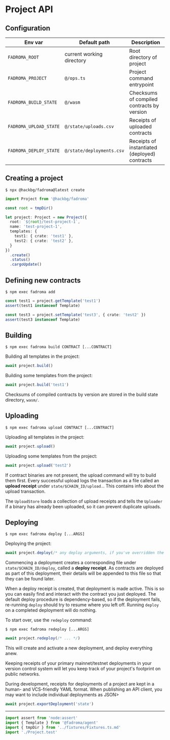 # Project API

## Configuration

|Env var|Default path|Description|
|-|-|-|
|`FADROMA_ROOT`        |current working directory |Root directory of project|
|`FADROMA_PROJECT`     |`@/ops.ts`                |Project command entrypoint|
|`FADROMA_BUILD_STATE` |`@/wasm`                  |Checksums of compiled contracts by version|
|`FADROMA_UPLOAD_STATE`|`@/state/uploads.csv`     |Receipts of uploaded contracts|
|`FADROMA_DEPLOY_STATE`|`@/state/deployments.csv` |Receipts of instantiated (deployed) contracts|

## Creating a project

```shell
$ npx @hackbg/fadroma@latest create
```

```typescript
import Project from '@hackbg/fadroma'

const root = tmpDir()

let project: Project = new Project({
  root: `${root}/test-project-1`,
  name: 'test-project-1',
  templates: {
    test1: { crate: 'test1' },
    test2: { crate: 'test2' },
  }
})
  .create()
  .status()
  .cargoUpdate()
```

## Defining new contracts

```shell
$ npm exec fadroma add
```

```typescript
const test1 = project.getTemplate('test1')
assert(test1 instanceof Template)

const test3 = project.setTemplate('test3', { crate: 'test2' })
assert(test3 instanceof Template)
```

## Building

```shell
$ npm exec fadroma build CONTRACT [...CONTRACT]
```

Building all templates in the project:

```typescript
await project.build()
```

Building some templates from the project:

```typescript
await project.build('test1')
```

Checksums of compiled contracts by version are stored in the build state
directory, `wasm/`.

## Uploading

```shell
$ npm exec fadroma upload CONTRACT [...CONTRACT]
```

Uploading all templates in the project:

```typescript
await project.upload()
```

Uploading some templates from the project:

```typescript
await project.upload('test2')
```

If contract binaries are not present, the upload command will try to build them first.
Every successful upload logs the transaction as a file called an **upload receipt** under
`state/$CHAIN_ID/upload.`. This contains info about the upload transaction.

The `UploadStore` loads a collection of upload receipts and tells the `Uploader` if a
binary has already been uploaded, so it can prevent duplicate uploads.

## Deploying

```shell
$ npm exec fadroma deploy [...ARGS]
```

Deploying the project:

```typescript
await project.deploy(/* any deploy arguments, if you've overridden the deploy procedure */)
```

Commencing a deployment creates a corresponding file under `state/$CHAIN_ID/deploy`, called
a **deploy receipt**. As contracts are deployed as part of this deployment, their details
will be appended to this file so that they can be found later.

When a deploy receipt is created, that deployment is made active. This is so you can easily
find and interact with the contract you just deployed. The default deploy procedure is
dependency-based, so if the deployment fails, re-running `deploy` should try to resume
where you left off. Running `deploy` on a completed deployment will do nothing.

To start over, use the `redeploy` command:

```shell
$ npm exec fadroma redeploy [...ARGS]
```

```typescript
await project.redeploy(/* ... */)
```

This will create and activate a new deployment, and deploy everything anew.

Keeping receipts of your primary mainnet/testnet deployments in your version control system
will let you keep track of your project's footprint on public networks.

During development, receipts for deployments of a project are kept in a
human- and VCS-friendly YAML format. When publishing an API client,
you may want to include individual deployments as JSON>

```typescript
await project.exportDeployment('state')
```

---

```typescript
import assert from 'node:assert'
import { Template } from '@fadroma/agent'
import { tmpDir } from '../fixtures/Fixtures.ts.md'
import './Project.test'
```
